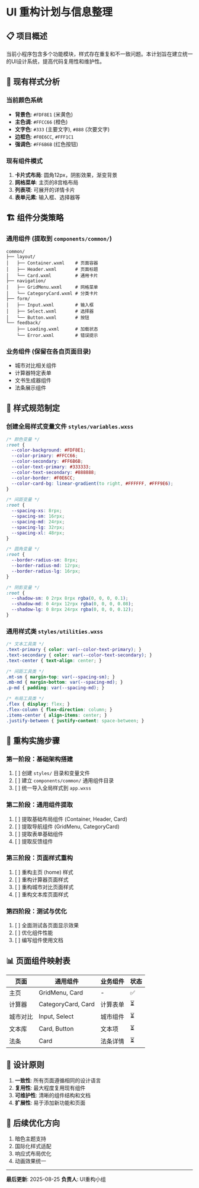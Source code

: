 # UI 重构计划与信息整理

## 📋 项目概述
当前小程序包含多个功能模块，样式存在重复和不一致问题。本计划旨在建立统一的UI设计系统，提高代码复用性和维护性。

## 🎨 现有样式分析

### 当前颜色系统
- **背景色**: `#FDF8E1` (米黄色)
- **主色调**: `#FFCC66` (橙色)
- **文字色**: `#333` (主要文字), `#888` (次要文字)
- **边框色**: `#F0E6CC`, `#FFF1C1`
- **强调色**: `#FF6B6B` (红色按钮)

### 现有组件模式
1. **卡片式布局**: 圆角12px，阴影效果，渐变背景
2. **网格菜单**: 主页的8宫格布局
3. **列表项**: 可展开的详情卡片
4. **表单元素**: 输入框、选择器等

## 🏗️ 组件分类策略

### 通用组件 (提取到 `components/common/`)
```
common/
├── layout/
│   ├── Container.wxml    # 页面容器
│   ├── Header.wxml       # 页面标题
│   └── Card.wxml         # 通用卡片
├── navigation/
│   ├── GridMenu.wxml     # 网格菜单
│   └── CategoryCard.wxml # 分类卡片
├── form/
│   ├── Input.wxml        # 输入框
│   ├── Select.wxml       # 选择器
│   └── Button.wxml       # 按钮
└── feedback/
    ├── Loading.wxml      # 加载状态
    └── Error.wxml        # 错误提示
```

### 业务组件 (保留在各自页面目录)
- 城市对比相关组件
- 计算器特定表单
- 文书生成器组件
- 法条展示组件

## 🎯 样式规范制定

### 创建全局样式变量文件 `styles/variables.wxss`
```css
/* 颜色变量 */
:root {
  --color-background: #FDF8E1;
  --color-primary: #FFCC66;
  --color-secondary: #FF6B6B;
  --color-text-primary: #333333;
  --color-text-secondary: #888888;
  --color-border: #F0E6CC;
  --color-card-bg: linear-gradient(to right, #FFFFFF, #FFF9E6);
}

/* 间距变量 */
:root {
  --spacing-xs: 8rpx;
  --spacing-sm: 16rpx;
  --spacing-md: 24rpx;
  --spacing-lg: 32rpx;
  --spacing-xl: 48rpx;
}

/* 圆角变量 */
:root {
  --border-radius-sm: 8rpx;
  --border-radius-md: 12rpx;
  --border-radius-lg: 16rpx;
}

/* 阴影变量 */
:root {
  --shadow-sm: 0 2rpx 8rpx rgba(0, 0, 0, 0.1);
  --shadow-md: 0 4rpx 12rpx rgba(0, 0, 0, 0.08);
  --shadow-lg: 0 8rpx 24rpx rgba(0, 0, 0, 0.12);
}
```

### 通用样式类 `styles/utilities.wxss`
```css
/* 文本工具类 */
.text-primary { color: var(--color-text-primary); }
.text-secondary { color: var(--color-text-secondary); }
.text-center { text-align: center; }

/* 间距工具类 */
.mt-sm { margin-top: var(--spacing-sm); }
.mb-md { margin-bottom: var(--spacing-md); }
.p-md { padding: var(--spacing-md); }

/* 布局工具类 */
.flex { display: flex; }
.flex-column { flex-direction: column; }
.items-center { align-items: center; }
.justify-between { justify-content: space-between; }
```

## 🔄 重构实施步骤

### 第一阶段：基础架构搭建
1. [ ] 创建 `styles/` 目录和变量文件
2. [ ] 建立 `components/common/` 通用组件目录
3. [ ] 统一导入全局样式到 `app.wxss`

### 第二阶段：通用组件提取
1. [ ] 提取基础布局组件 (Container, Header, Card)
2. [ ] 提取导航组件 (GridMenu, CategoryCard)
3. [ ] 提取表单基础组件
4. [ ] 提取反馈组件

### 第三阶段：页面样式重构
1. [ ] 重构主页 (home) 样式
2. [ ] 重构计算器页面样式
3. [ ] 重构城市对比页面样式
4. [ ] 重构文本库页面样式

### 第四阶段：测试与优化
1. [ ] 全面测试各页面显示效果
2. [ ] 优化组件性能
3. [ ] 编写组件使用文档

## 📊 页面组件映射表

| 页面 | 通用组件 | 业务组件 | 状态 |
|------|----------|----------|------|
| 主页 | GridMenu, Card | - | ✅ |
| 计算器 | CategoryCard, Card | 计算表单 | ⏳ |
| 城市对比 | Input, Select | 城市组件 | ⏳ |
| 文本库 | Card, Button | 文本项 | ⏳ |
| 法条 | Card | 法条详情 | ⏳ |

## 🎨 设计原则

1. **一致性**: 所有页面遵循相同的设计语言
2. **复用性**: 最大程度复用现有组件
3. **可维护性**: 清晰的组件结构和文档
4. **扩展性**: 易于添加新功能和页面

## 📝 后续优化方向

1. 暗色主题支持
2. 国际化样式适配
3. 响应式布局优化
4. 动画效果统一

---

**最后更新**: 2025-08-25
**负责人**: UI重构小组